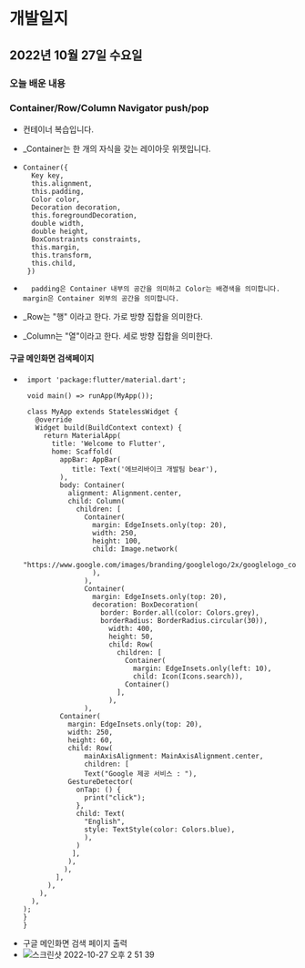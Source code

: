 # 개발일지
## 2022년 10월 27일 수요일
### 오늘 배운 내용
### Container/Row/Column Navigator push/pop

- 컨테이너 복습입니다.
- _Container는 한 개의 자식을 갖는 레이아웃 위젯입니다.

-     Container({
        Key key,
        this.alignment,
        this.padding,
        Color color,
        Decoration decoration,
        this.foregroundDecoration,
        double width,
        double height,
        BoxConstraints constraints,
        this.margin,
        this.transform,
        this.child,
       })
 
-       padding은 Container 내부의 공간을 의미하고 Color는 배경색을 의미합니다. margin은 Container 외부의 공간을 의미합니다.

- _Row는 "행" 이라고 한다. 가로 방향 집합을 의미한다.
- _Column는 "열"이라고 한다. 세로 방향 집합을 의미한다.

#### 구글 메인화면 검색페이지 

-      import 'package:flutter/material.dart';

       void main() => runApp(MyApp());

       class MyApp extends StatelessWidget {
         @override
         Widget build(BuildContext context) {
           return MaterialApp(
             title: 'Welcome to Flutter',
             home: Scaffold(
               appBar: AppBar(
                  title: Text('에브리바이크 개발팀 bear'),
               ),
               body: Container(
                 alignment: Alignment.center,
                 child: Column(
                   children: [
                     Container(
                       margin: EdgeInsets.only(top: 20),
                       width: 250,
                       height: 100,
                       child: Image.network(
                           "https://www.google.com/images/branding/googlelogo/2x/googlelogo_color_160x56dp.png"
                       ),
                     ),
                     Container(
                       margin: EdgeInsets.only(top: 20),
                       decoration: BoxDecoration(
                         border: Border.all(color: Colors.grey),
                         borderRadius: BorderRadius.circular(30)),
                           width: 400,
                           height: 50,
                           child: Row(
                             children: [
                               Container(
                                 margin: EdgeInsets.only(left: 10),
                                 child: Icon(Icons.search)),
                               Container()
                             ],
                           ),
                     ),
               Container(
                 margin: EdgeInsets.only(top: 20),
                 width: 250,
                 height: 60,
                 child: Row(
                     mainAxisAlignment: MainAxisAlignment.center,
                     children: [
                     Text("Google 제공 서비스 : "),
                 GestureDetector(
                   onTap: () {
                     print("click");
                   },
                   child: Text(
                     "English",
                     style: TextStyle(color: Colors.blue),
                     ),
                   )
                  ],
                 ),
                ),
              ],
            ),
          ),
        ),
      );
      }
      }
- 구글 메인화면 검색 페이지 출력
- ![스크린샷 2022-10-27 오후 2 51 39](https://user-images.githubusercontent.com/104040913/198202679-4ce4ac20-2503-4fba-8494-b6ea750d569e.png)


